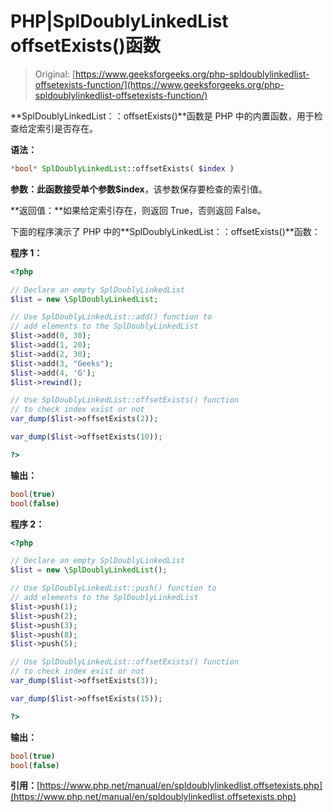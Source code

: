 # PHP|SplDoublyLinkedList offsetExists()函数

> Original: [https://www.geeksforgeeks.org/php-spldoublylinkedlist-offsetexists-function/](https://www.geeksforgeeks.org/php-spldoublylinkedlist-offsetexists-function/)

**SplDoublyLinkedList：：offsetExists()**函数是 PHP 中的内置函数，用于检查给定索引是否存在。

**语法：**

```php
*bool* SplDoublyLinkedList::offsetExists( $index )
```

**参数：**此函数接受单个参数**$index**，该参数保存要检查的索引值。

**返回值：**如果给定索引存在，则返回 True，否则返回 False。

下面的程序演示了 PHP 中的**SplDoublyLinkedList：：offsetExists()**函数：

**程序 1：**

```php
<?php 

// Declare an empty SplDoublyLinkedList
$list = new \SplDoublyLinkedList;

// Use SplDoublyLinkedList::add() function to 
// add elements to the SplDoublyLinkedList
$list->add(0, 30);
$list->add(1, 20);
$list->add(2, 30);
$list->add(3, "Geeks");
$list->add(4, 'G');
$list->rewind();

// Use SplDoublyLinkedList::offsetExists() function
// to check index exist or not
var_dump($list->offsetExists(2));

var_dump($list->offsetExists(10));

?> 
```

**输出：**

```php
bool(true)
bool(false)

```

**程序 2：**

```php
<?php 

// Declare an empty SplDoublyLinkedList
$list = new \SplDoublyLinkedList();

// Use SplDoublyLinkedList::push() function to 
// add elements to the SplDoublyLinkedList
$list->push(1);
$list->push(2);
$list->push(3);
$list->push(8);
$list->push(5);

// Use SplDoublyLinkedList::offsetExists() function
// to check index exist or not
var_dump($list->offsetExists(3));

var_dump($list->offsetExists(15));

?> 
```

**输出：**

```php
bool(true)
bool(false)

```

**引用：**[https://www.php.net/manual/en/spldoublylinkedlist.offsetexists.php](https://www.php.net/manual/en/spldoublylinkedlist.offsetexists.php)
